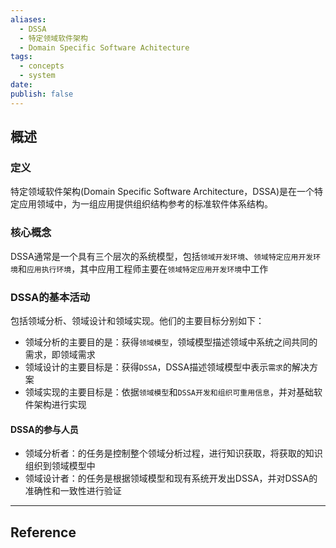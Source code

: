```yaml
---
aliases:
  - DSSA
  - 特定领域软件架构
  - Domain Specific Software Achitecture
tags:
  - concepts
  - system
date: 
publish: false
---
```


## 概述

### 定义

特定领域软件架构(Domain Specific Software Architecture，DSSA)是在一个特定应用领域中，为一组应用提供组织结构参考的标准软件体系结构。

### 核心概念

DSSA通常是一个具有三个层次的系统模型，包括`领域开发环境`、`领域特定应用开发环境`和`应用执行环境`，其中应用工程师主要在`领域特定应用开发环境`中工作

### DSSA的基本活动

包括领域分析、领域设计和领域实现。他们的主要目标分别如下：

- 领域分析的主要目的是：获得`领域模型`，领域模型描述领域中系统之间共同的需求，即领域需求
- 领域设计的主要目标是：获得`DSSA`，DSSA描述领域模型中表示`需求`的解决方案
- 领域实现的主要目标是：依据`领域模型`和`DSSA开发和组织可重用信息`，并对基础软件架构进行实现

#### DSSA的参与人员

- 领域分析者：的任务是控制整个领域分析过程，进行知识获取，将获取的知识组织到领域模型中
- 领域设计者：的任务是根据领域模型和现有系统开发出DSSA，并对DSSA的准确性和一致性进行验证

***
## Reference


